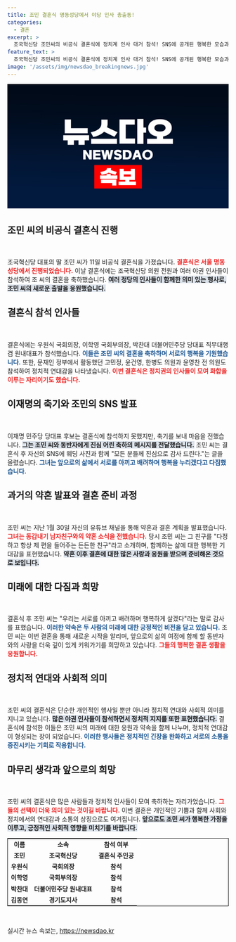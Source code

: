 ```yaml
---
title: 조민 결혼식 명동성당에서 야당 인사 총출동!
categories:
  - 결혼
excerpt: >
  조국혁신당 조민씨의 비공식 결혼식에 정치계 인사 대거 참석! SNS에 공개된 행복한 모습과 함께, 그녀는 서로를 아끼며 행복하게 살겠다는 메시지를 전했다. 클릭하고 그녀의 특별한 날을 확인해보세요!
feature_text: >
  조국혁신당 조민씨의 비공식 결혼식에 정치계 인사 대거 참석! SNS에 공개된 행복한 모습과 함께, 그녀는 서로를 아끼며 행복하게 살겠다는 메시지를 전했다. 클릭하고 그녀의 특별한 날을 확인해보세요!
image: '/assets/img/newsdao_breakingnews.jpg'
---
```


<p><img src="/assets/img/newsdao_breakingnews.jpg" alt="koreaapp 속보" /></p>

<h2 data-ke-size="size26">조민 씨의 비공식 결혼식 진행</h2>

<p data-ke-size="size16">&nbsp;</p>  

<p>조국혁신당 대표의 딸 조민 씨가 11일 비공식 결혼식을 가졌습니다. <b><span style="color: #ee2323;">결혼식은 서울 명동성당에서 진행되었습니다.</span></b> 이날 결혼식에는 조국혁신당 의원 전원과 여러 야권 인사들이 참석하여 조 씨의 결혼을 축하했습니다. <b><span style="background-color: #21538527;">여러 정당의 인사들이 함께한 의미 있는 행사로, 조민 씨의 새로운 출발을 응원했습니다.</span></b> </p>

<h2 data-ke-size="size26">결혼식 참석 인사들</h2>

<p data-ke-size="size16">&nbsp;</p>  

<p>결혼식에는 우원식 국회의장, 이학영 국회부의장, 박찬대 더불어민주당 당대표 직무대행 겸 원내대표가 참석했습니다. <b><span style="color: #1a5490;">이들은 조민 씨의 결혼을 축하하며 서로의 행복을 기원했습니다.</span></b> 또한, 문재인 정부에서 활동했던 고민정, 윤건영, 한병도 의원과 윤영찬 전 의원도 참석하여 정치적 연대감을 나타냈습니다. <b><span style="color: #ee2323;">이번 결혼식은 정치권의 인사들이 모여 화합을 이루는 자리이기도 했습니다.</span></b></p>

<h2 data-ke-size="size26">이재명의 축기와 조민의 SNS 발표</h2>

<p data-ke-size="size16">&nbsp;</p>  

<p>이재명 민주당 당대표 후보는 결혼식에 참석하지 못했지만, 축기를 보내 마음을 전했습니다. <b><span style="background-color: #21538527;">그는 조민 씨와 동반자에게 진심 어린 축하의 메시지를 전달했습니다.</span></b> 조민 씨는 결혼식 후 자신의 SNS에 웨딩 사진과 함께 "모든 분들께 진심으로 감사 드린다."는 글을 올렸습니다. <b><span style="color: #1a5490;">그녀는 앞으로의 삶에서 서로를 아끼고 배려하며 행복을 누리겠다고 다짐했습니다.</span></b> </p>

<h2 data-ke-size="size26">과거의 약혼 발표와 결혼 준비 과정</h2>

<p data-ke-size="size16">&nbsp;</p>  

<p>조민 씨는 지난 1월 30일 자신의 유튜브 채널을 통해 약혼과 결혼 계획을 발표했습니다. <b><span style="color: #ee2323;">그녀는 동갑내기 남자친구와의 약혼 소식을 전했습니다.</span></b> 당시 조민 씨는 그 친구를 "다정하고 항상 제 편을 들어주는 든든한 친구"라고 소개하며, 함께하는 삶에 대한 행복한 기대감을 표현했습니다. <b><span style="background-color: #21538527;">약혼 이후 결혼에 대한 많은 사랑과 응원을 받으며 준비해온 것으로 보입니다.</span></b> </p>

<h2 data-ke-size="size26">미래에 대한 다짐과 희망</h2>

<p data-ke-size="size16">&nbsp;</p>  

<p>결혼식 후 조민 씨는 "우리는 서로를 아끼고 배려하며 행복하게 살겠다"라는 말로 감사를 표했습니다. <b><span style="color: #1a5490;">이러한 약속은 두 사람의 미래에 대한 긍정적인 비전을 담고 있습니다.</span></b> 조민 씨는 이번 결혼을 통해 새로운 시작을 알리며, 앞으로의 삶의 여정에 함께 할 동반자와의 사랑을 더욱 깊이 있게 키워가기를 희망하고 있습니다. <b><span style="color: #ee2323;">그들의 행복한 결혼 생활을 응원합니다.</span></b> </p>

<h2 data-ke-size="size26">정치적 연대와 사회적 의미</h2>

<p data-ke-size="size16">&nbsp;</p>  

<p>조민 씨의 결혼식은 단순한 개인적인 행사일 뿐만 아니라 정치적 연대와 사회적 의미를 지니고 있습니다. <b><span style="background-color: #21538527;">많은 야권 인사들이 참석하면서 정치적 지지를 또한 표현했습니다.</span></b> 결혼식에 참석한 이들은 조민 씨의 미래에 대한 응원과 약속을 함께 나누며, 정치적 연대감이 형성되는 장이 되었습니다. <b><span style="color: #1a5490;">이러한 행사들은 정치적인 긴장을 완화하고 서로의 소통을 증진시키는 기회로 작용합니다.</span></b> </p>

<h2 data-ke-size="size26">마무리 생각과 앞으로의 희망</h2>

<p data-ke-size="size16">&nbsp;</p>  

<p>조민 씨의 결혼식은 많은 사람들과 정치적 인사들이 모여 축하하는 자리가었습니다. <b><span style="color: #ee2323;">그들의 선택이 더욱 의미 있는 것이길 바랍니다.</span></b> 이번 결혼은 개인적인 기쁨과 함께 사회와 정치에서의 연대감과 소통의 상징으로도 여겨집니다. <b><span style="background-color: #21538527;">앞으로도 조민 씨가 행복한 가정을 이루고, 긍정적인 사회적 영향을 미치기를 바랍니다.</span></b> </p>

<table style="width: 100%; border-collapse: collapse; border: 1px solid black;">
    <tr>
        <td style="text-align: center; height: 17px;"><b>이름</b></td>
        <td style="text-align: center; height: 17px;"><b>소속</b></td>
        <td style="text-align: center; height: 17px;"><b>참석 여부</b></td>
    </tr>
    <tr>
        <td style="text-align: center; height: 17px;"><b>조민</b></td>
        <td style="text-align: center; height: 17px;"><b>조국혁신당</b></td>
        <td style="text-align: center; height: 17px;"><b>결혼식 주인공</b></td>
    </tr>
    <tr>
        <td style="text-align: center; height: 17px;"><b>우원식</b></td>
        <td style="text-align: center; height: 17px;"><b>국회의장</b></td>
        <td style="text-align: center; height: 17px;"><b>참석</b></td>
    </tr>
    <tr>
        <td style="text-align: center; height: 17px;"><b>이학영</b></td>
        <td style="text-align: center; height: 17px;"><b>국회부의장</b></td>
        <td style="text-align: center; height: 17px;"><b>참석</b></td>
    </tr>
    <tr>
        <td style="text-align: center; height: 17px;"><b>박찬대</b></td>
        <td style="text-align: center; height: 17px;"><b>더불어민주당 원내대표</b></td>
        <td style="text-align: center; height: 17px;"><b>참석</b></td>
    </tr>
    <tr>
        <td style="text-align: center; height: 17px;"><b>김동연</b></td>
        <td style="text-align: center; height: 17px;"><b>경기도지사</b></td>
        <td style="text-align: center; height: 17px;"><b>참석</b></td>
    </tr>
</table>

<p data-ke-size="size16">&nbsp;</p>
실시간 뉴스 속보는, <a href="https://newsdao.kr" rel="dofollow">https://newsdao.kr</a>


